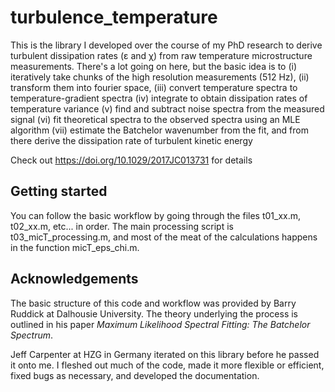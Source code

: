 # turbulence_temperature

This is the library I developed over the course of my PhD research to derive turbulent dissipation rates (ε and χ) from raw temperature microstructure measurements. There's a lot going on here, but the basic idea is to 
(i)   iteratively take chunks of the high resolution measurements (512 Hz), 
(ii)  transform them into fourier space, 
(iii) convert temperature spectra to temperature-gradient spectra
(iv)  integrate to obtain dissipation rates of temperature variance
(v)   find and subtract noise spectra from the measured signal
(vi)  fit theoretical spectra to the observed spectra using an MLE algorithm
(vii) estimate the Batchelor wavenumber from the fit, and from there derive the dissipation rate of turbulent kinetic energy

Check out https://doi.org/10.1029/2017JC013731 for details

## Getting started

You can follow the basic workflow by going through the files t01_xx.m, t02_xx.m, etc... in order. The main processing script is t03_micT_processing.m, and most of the meat of the calculations happens in the function micT_eps_chi.m.

## Acknowledgements

The basic structure of this code and workflow was provided by Barry Ruddick at Dalhousie University. The theory underlying the process is outlined in his paper *Maximum Likelihood Spectral Fitting: The Batchelor Spectrum*.

Jeff Carpenter at HZG in Germany iterated on this library before he passed it onto me. I fleshed out much of the code, made it more flexible or efficient, fixed bugs as necessary, and developed the documentation.
